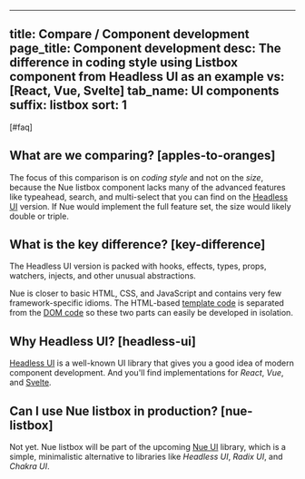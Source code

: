 
---
title: Compare / Component development
page_title: Component development
desc: The difference in coding style using Listbox component from Headless UI as an example
vs: [React, Vue, Svelte]
tab_name: UI components
suffix: listbox
sort: 1
---


[#faq]

  ## What are we comparing? [apples-to-oranges]
  The focus of this comparison is on *coding style* and not on the *size*, because the Nue listbox component lacks many of the advanced features like typeahead, search, and multi-select that you can find on the [Headless UI](https://headlessui.com/) version. If Nue would implement the full feature set, the size would likely double or triple.


  ## What is the key difference? [key-difference]
  The Headless UI version is packed with hooks, effects, types, props, watchers, injects, and other unusual abstractions.

  Nue is closer to basic HTML, CSS, and JavaScript and contains very few framework-specific idioms. The HTML-based [template code][html-code] is separated from the [DOM code][dom-code] so these two parts can easily be developed in isolation.

  [html-code]: https://github.com/nuejs/www/blob/master/nueui/components/menu-options.nue
  [dom-code]: https://github.com/nuejs/www/blob/master/nueui/components/menu-functions.js


  ## Why Headless UI? [headless-ui]
  [Headless UI](https://headlessui.com/) is a well-known UI library that gives you a good idea of modern component development. And you'll find implementations for *React*, *Vue*, and [Svelte](https://github.com/rgossiaux/svelte-headlessui).


  ## Can I use Nue listbox in production? [nue-listbox]
  Not yet. Nue listbox will be part of the upcoming [Nue UI](/tools/#ui) library, which is a simple, minimalistic alternative to libraries like *Headless UI*, *Radix UI*, and *Chakra UI*.


